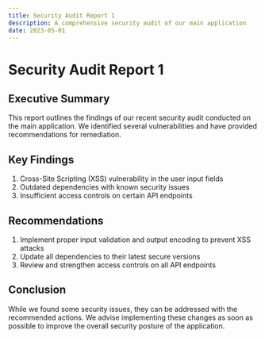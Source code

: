 ```yaml
---
title: Security Audit Report 1
description: A comprehensive security audit of our main application
date: 2023-05-01
---
```


# Security Audit Report 1

## Executive Summary

This report outlines the findings of our recent security audit conducted on the main application. We identified several vulnerabilities and have provided recommendations for remediation.

## Key Findings

1. Cross-Site Scripting (XSS) vulnerability in the user input fields
2. Outdated dependencies with known security issues
3. Insufficient access controls on certain API endpoints

## Recommendations

1. Implement proper input validation and output encoding to prevent XSS attacks
2. Update all dependencies to their latest secure versions
3. Review and strengthen access controls on all API endpoints

## Conclusion

While we found some security issues, they can be addressed with the recommended actions. We advise implementing these changes as soon as possible to improve the overall security posture of the application.

